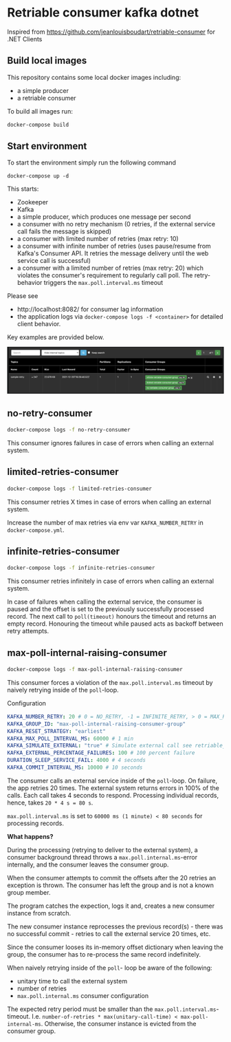 # Retriable consumer kafka dotnet

Inspired from https://github.com/jeanlouisboudart/retriable-consumer for .NET Clients

## Build local images

This repository contains some local docker images including:

* a simple producer 
* a retriable consumer

To build all images run:

``` bash
docker-compose build
```

## Start environment

To start the environment simply run the following command

```
docker-compose up -d
```

This starts:

- Zookeeper
- Kafka
- a simple producer, which produces one message per second
- a consumer with no retry mechanism (0 retries, if the external service call fails the message is skipped)
- a consumer with limited number of retries (max retry: 10)
- a consumer with infinite number of retries (uses pause/resume from Kafka's Consumer API. It retries the message delivery until the web service call is successful)
- a consumer with a limited number of retries (max retry: 20) which violates the consumer's requirement to regularly call poll. The retry-behavior triggers the `max.poll.interval.ms` timeout


Please see
* http://localhost:8082/ for consumer lag information
* the application logs via `docker-compose logs -f <container>` for detailed client behavior.

Key examples are provided below.


![lag](./lag-offsets.png)


## no-retry-consumer

``` bash
docker-compose logs -f no-retry-consumer
```

This consumer ignores failures in case of errors when calling an external system.

## limited-retries-consumer

``` bash
docker-compose logs -f limited-retries-consumer
```

This consumer retries X times in case of errors when calling an external system.

Increase the number of max retries via env var `KAFKA_NUMBER_RETRY` in `docker-compose.yml`.


## infinite-retries-consumer

``` bash
docker-compose logs -f infinite-retries-consumer
```

This consumer retries infinitely in case of errors when calling an external system. 

In case of failures when calling the external service, the consumer is paused and the offset is set to the previously successfully processed record. The next call to `poll(timeout)` honours the timeout and returns an empty record. Honouring the timeout while paused acts as backoff between retry attempts.

## max-poll-internal-raising-consumer

``` bash
docker-compose logs -f max-poll-internal-raising-consumer
```

This consumer forces a violation of the `max.poll.interval.ms` timeout by naively retrying inside of the `poll`-loop.


Configuration
``` yaml
KAFKA_NUMBER_RETRY: 20 # 0 = NO_RETRY, -1 = INFINITE_RETRY, > 0 = MAX_RETRY
KAFKA_GROUP_ID: "max-poll-internal-raising-consumer-group"
KAFKA_RESET_STRATEGY: "earliest"
KAFKA_MAX_POLL_INTERVAL_MS: 60000 # 1 min
KAFKA_SIMULATE_EXTERNAL: "true" # Simulate external call see retriable_consumer. ExternalService class
KAFKA_EXTERNAL_PERCENTAGE_FAILURES: 100 # 100 percent failure
DURATION_SLEEP_SERVICE_FAIL: 4000 # 4 seconds
KAFKA_COMMIT_INTERVAL_MS: 10000 # 10 seconds
```

The consumer calls an external service inside of the `poll`-loop. On failure, the app retries 20 times. The  external system returns errors in 100% of the calls. Each call takes 4 seconds to respond. 
Processing individual records, hence, takes 
`20 * 4 s = 80 s`.

`max.poll.interval.ms` is set to `60000 ms (1 minute) < 80 seconds` for processing records.

**What happens?**

During the processing (retrying to deliver to the external system), a consumer background thread throws a `max.poll.internal.ms`-error internally, and the consumer leaves the consumer group.

When the consumer attempts to commit the offsets after the 20 retries an exception is thrown. The consumer has left the group and is not a known group member. 

The program catches the expection, logs it and, creates a new consumer instance from scratch.

The new consumer instance reprocesses the previous record(s) - there was no successful commit - retries to call the external service 20 times, etc.  

Since the consumer looses its in-memory offset dictionary when leaving the group, the consumer has to re-process the same record indefinitely.  

When naively retrying inside of the `poll`- loop be aware of the following:
* unitary time to call the external system
* number of retries
* `max.poll.internal.ms` consumer configuration

The expected retry period must be smaller than the `max.poll.interval.ms`-timeout. 
I.e. `number-of-retries * max(unitary-call-time) < max-poll-internal-ms`. Otherwise, the consumer instance is evicted from the consumer group.
